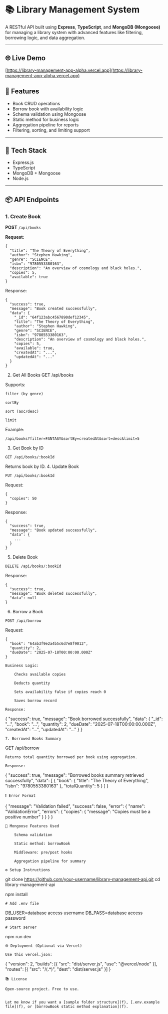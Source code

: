 # 📚 Library Management System

A RESTful API built using **Express**, **TypeScript**, and **MongoDB (Mongoose)** for managing a library system with advanced features like filtering, borrowing logic, and data aggregation.

---

## 🌐 Live Demo  
[https://library-management-app-alpha.vercel.app](https://library-management-app-alpha.vercel.app)


## 🔧 Features

- Book CRUD operations
- Borrow book with availability logic
- Schema validation using Mongoose
- Static method for business logic
- Aggregation pipeline for reports
- Filtering, sorting, and limiting support

---

## 🚀 Tech Stack

- Express.js
- TypeScript
- MongoDB + Mongoose
- Node.js

---

## 📦 API Endpoints

### 1. Create Book

**POST** `/api/books`

**Request:**

```
{
  "title": "The Theory of Everything",
  "author": "Stephen Hawking",
  "genre": "SCIENCE",
  "isbn": "9780553380163",
  "description": "An overview of cosmology and black holes.",
  "copies": 5,
  "available": true
}
```
Response:
```
{
  "success": true,
  "message": "Book created successfully",
  "data": {
    "_id": "64f123abc4567890def12345",
    "title": "The Theory of Everything",
    "author": "Stephen Hawking",
    "genre": "SCIENCE",
    "isbn": "9780553380163",
    "description": "An overview of cosmology and black holes.",
    "copies": 5,
    "available": true,
    "createdAt": "...",
    "updatedAt": "..."
  }
}
```

2. Get All Books
GET /api/books

Supports:

    filter (by genre)

    sortBy

    sort (asc/desc)

    limit

Example:
```
/api/books?filter=FANTASY&sortBy=createdAt&sort=desc&limit=5
```
3. Get Book by ID
```
GET /api/books/:bookId
```
Returns book by ID.
4. Update Book
```
PUT /api/books/:bookId
```
Request:
```
{
  "copies": 50
}
```
Response:
```
{
  "success": true,
  "message": "Book updated successfully",
  "data": {
    ...
  }
}
```
5. Delete Book
```
DELETE /api/books/:bookId
```
Response:
```
{
  "success": true,
  "message": "Book deleted successfully",
  "data": null
}
```
6. Borrow a Book
```
POST /api/borrow
```
Request:
```
{
  "book": "64ab3f9e2a4b5c6d7e8f9012",
  "quantity": 2,
  "dueDate": "2025-07-18T00:00:00.000Z"
}

Business Logic:

    Checks available copies

    Deducts quantity

    Sets availability false if copies reach 0

    Saves borrow record

Response:
```
{
  "success": true,
  "message": "Book borrowed successfully",
  "data": {
    "_id": "...",
    "book": "...",
    "quantity": 2,
    "dueDate": "2025-07-18T00:00:00.000Z",
    "createdAt": "...",
    "updatedAt": "..."
  }
}
```
7. Borrowed Books Summary
```
GET /api/borrow
```
Returns total quantity borrowed per book using aggregation.

Response:
```
{
  "success": true,
  "message": "Borrowed books summary retrieved successfully",
  "data": [
    {
      "book": {
        "title": "The Theory of Everything",
        "isbn": "9780553380163"
      },
      "totalQuantity": 5
    }
  ]
}
```
❗ Error Format
```
{
  "message": "Validation failed",
  "success": false,
  "error": {
    "name": "ValidationError",
    "errors": {
      "copies": {
        "message": "Copies must be a positive number"
      }
    }
  }
}
```
🧠 Mongoose Features Used

    Schema validation

    Static method: borrowBook

    Middleware: pre/post hooks

    Aggregation pipeline for summary

⚙️ Setup Instructions

```
git clone https://github.com/your-username/library-management-api.git
cd library-management-api

npm install
```
# Add .env file
```
DB_USER=database access username
DB_PASS=database access password
```
# Start server
```
npm run dev
```
🌐 Deployment (Optional via Vercel)

Use this vercel.json:
```
{
  "version": 2,
  "builds": [{ "src": "dist/server.js", "use": "@vercel/node" }],
  "routes": [{ "src": "/(.*)", "dest": "dist/server.js" }]
}
```
📚 License

Open-source project. Free to use.


Let me know if you want a [sample folder structure](f), [.env.example file](f), or [borrowBook static method explanation](f).

